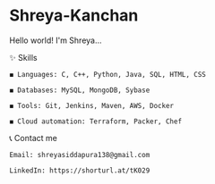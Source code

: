 # Shreya-Kanchan
Hello world! I'm Shreya...


✨ Skills

    ◼ Languages: C, C++, Python, Java, SQL, HTML, CSS

    ◼ Databases: MySQL, MongoDB, Sybase

    ◼ Tools: Git, Jenkins, Maven, AWS, Docker

    ◼ Cloud automation: Terraform, Packer, Chef



📞 Contact me

    Email: shreyasiddapura138@gmail.com

    LinkedIn: https://shorturl.at/tK029
    





 


